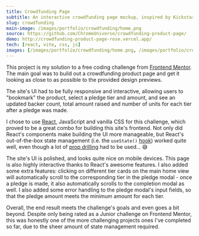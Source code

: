```yaml
---
title: Crowdfunding Page
subtitle: An interactive crowdfunding page mockup, inspired by Kickstarter
slug: crowdfunding
main-image: /images/portfolio/crowdfunding/home.png
source: https://github.com/ChromeUniverse/crowdfunding-product-page/
demo: http://crowdfunding-product-page-rose.vercel.app/
tech: [react, vite, css, js]
images: [/images/portfolio/crowdfunding/home.png, /images/portfolio/crowdfunding/tiers.png, /images/portfolio/crowdfunding/modal.png , /images/portfolio/crowdfunding/done.png, /images/portfolio/crowdfunding/zoom.png]
---
```


This project is my solution to a free coding challenge from [Frontend Mentor](https://www.frontendmentor.io/challenges/crowdfunding-product-page-7uvcZe7ZR). The main goal was to build out a crowdfunding product page and get it looking as close to as possible to the provided design previews. 


The site's UI had to be fully responsive and interactive, allowing users to "bookmark" the product, select a pledge tier and amount, and see an updated backer count, total amount raised and number of units for each tier after a pledge was made. 

I chose to use [React](https://reactjs.org/), JavaScript and vanilla CSS for this challenge, which proved to be a great combo for building this site's frontend. Not only did React's components make building the UI more manageable, but React's out-of-the-box state management (i.e. the `useState()` [hook](https://beta.reactjs.org/reference/react/useState)) worked quite well, even though a lot of [prop drilling](https://blog.logrocket.com/solving-prop-drilling-react-apps/) had to be used... 😅

The site's UI is polished, and looks quite nice on mobile devices. This page is also highly interactive thanks to React's awesome features. I also added some extra features: clicking on different tier cards on the main home view will automatically scroll to the corresponding tier in the pledge modal - once a pledge is made, it also automatically scrolls to the completion modal as well. I also added some error handling to the pledge modal's input fields, so that the pledge amount meets the minimum amount for each tier.

Overall, the end result meets the challenge's goals and even goes a bit beyond. Despite only being rated as a Junior challenge on Frontend Mentor, this was honestly one of the more challenging projects ones I've completed so far, due to the sheer amount of state management required. 